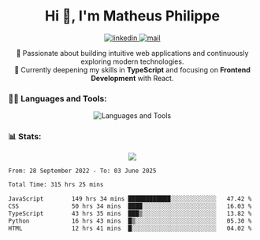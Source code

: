 
<h1 align="center">Hi 👋, I'm Matheus Philippe</h1>
<p align="center">
  <a href="https://www.linkedin.com/in/matheusphilippe-" target="_blank" rel="noopener noreferrer">
    <img alt="linkedin" src="https://img.shields.io/static/v1?label=&message=Linkedin&color=blue&logo=linkedin&style=for-the-badge" /> </a>
  <a href="mailto:matheus.philippe2002@gmail.com">
    <img alt="mail" src="https://img.shields.io/badge/Gmail-D14836?style=for-the-badge&logo=gmail&logoColor=white" /> </a>
 <p align="center">
  🚀 Passionate about building intuitive web applications and continuously exploring modern technologies.
  <br />
  🌱 Currently deepening my skills in <strong>TypeScript</strong> and focusing on <strong>Frontend Development</strong> with React.
</p>

   
</p>



<h3 align="left">🧑‍💻 Languages and Tools:</h3>

<p align="center">
  <img src="https://skillicons.dev/icons?i=ts,js,react,nodejs,express,mongodb,tailwind,vite,html,css,git,vscode,linux" alt="Languages and Tools" />

</p>

<h3 align="left"> 📊 Stats: </h3>

<p align="center">
  <img src="https://github-readme-stats.vercel.app/api/top-langs?username=mph7&show_icons=true&theme=tokyonight&hide_border=true&locale=en&langs_count=6&layout=compact" /> 



<!--START_SECTION:waka-->

```txt
From: 28 September 2022 - To: 03 June 2025

Total Time: 315 hrs 25 mins

JavaScript        149 hrs 34 mins ████████████░░░░░░░░░░░░░   47.42 %
CSS               50 hrs 34 mins  ████░░░░░░░░░░░░░░░░░░░░░   16.03 %
TypeScript        43 hrs 35 mins  ███▒░░░░░░░░░░░░░░░░░░░░░   13.82 %
Python            16 hrs 43 mins  █▒░░░░░░░░░░░░░░░░░░░░░░░   05.30 %
HTML              12 hrs 41 mins  █░░░░░░░░░░░░░░░░░░░░░░░░   04.02 %
```

<!--END_SECTION:waka-->
</p>
